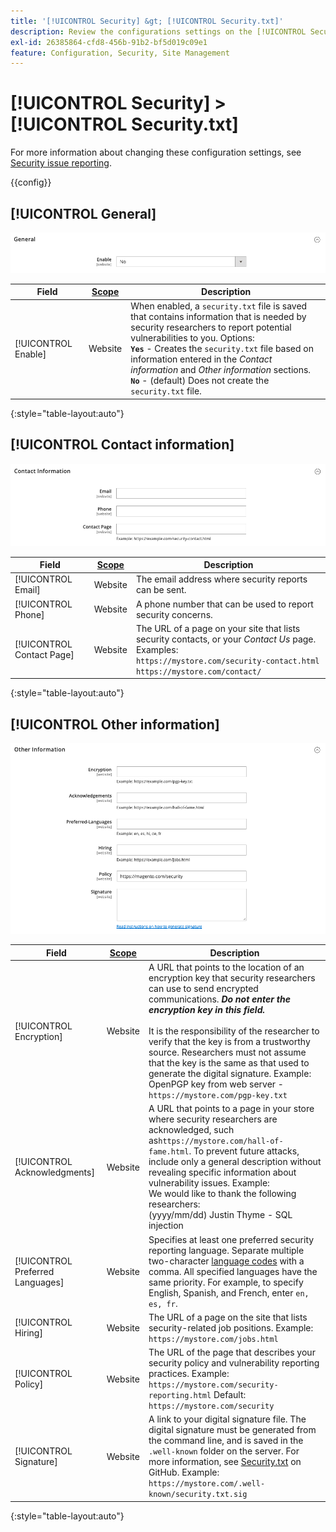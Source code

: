 ```yaml
---
title: '[!UICONTROL Security] &gt; [!UICONTROL Security.txt]'
description: Review the configurations settings on the [!UICONTROL Security] &gt; [!UICONTROL Security.txt] page of the Commerce Admin.
exl-id: 26385864-cfd8-456b-91b2-bf5d019c09e1
feature: Configuration, Security, Site Management
---
```

# [!UICONTROL Security] > [!UICONTROL Security.txt]

For more information about changing these configuration settings, see [Security issue reporting](../../systems/security-issue-reporting.md).

{{config}}

## [!UICONTROL General]

![General](./assets/txt-general.png)<!-- zoom -->

|Field|[Scope](../../getting-started/websites-stores-views.md#scope-settings)|Description|
|--- |--- |--- |
|[!UICONTROL Enable]|Website|When enabled, a `security.txt` file is saved that contains information that is needed by security researchers to report potential vulnerabilities to you. Options:<br />**`Yes`** - Creates the `security.txt` file based on information entered in the _Contact information_ and _Other information_ sections.<br />**`No`** - (default) Does not create the `security.txt` file.|

{:style="table-layout:auto"}

## [!UICONTROL Contact information]

![Contact information](./assets/txt-contact-info.png)<!-- zoom -->

|Field|[Scope](../../getting-started/websites-stores-views.md#scope-settings)|Description|
|--- |--- |--- |
|[!UICONTROL Email]|Website|The email address where security reports can be sent.|
|[!UICONTROL Phone]|Website|A phone number that can be used to report security concerns.|
|[!UICONTROL Contact Page]|Website|The URL of a page on your site that lists security contacts, or your _Contact Us_ page. Examples: <br/>`https://mystore.com/security-contact.html`<br/>`https://mystore.com/contact/`|

{:style="table-layout:auto"}

## [!UICONTROL Other information]

![Other information](./assets/txt-other-info.png)<!-- zoom -->

|Field|[Scope](../../getting-started/websites-stores-views.md#scope-settings)|Description|
|--- |--- |--- |
|[!UICONTROL Encryption]|Website|A URL that points to the location of an encryption key that security researchers can use to send encrypted communications. _**Do not enter the encryption key in this field.**_ <br/><br/>It is the responsibility of the researcher to verify that the key is from a trustworthy source. Researchers must not assume that the key is the same as that used to generate the digital signature. Example:<br />OpenPGP key from web server - `https://mystore.com/pgp-key.txt`|
|[!UICONTROL Acknowledgments]|Website|A URL that points to a page in your store where security researchers are acknowledged, such as`https://mystore.com/hall-of-fame.html`. To prevent future attacks, include only a general description without revealing specific information about vulnerability issues. Example:<br />We would like to thank the following researchers:<br />(yyyy/mm/dd) Justin Thyme - SQL injection|
|[!UICONTROL Preferred Languages]|Website|Specifies at least one preferred security reporting language. Separate multiple two-character [language codes](https://en.wikipedia.org/wiki/List_of_ISO_639-1_codes) with a comma. All specified languages have the same priority. For example, to specify English, Spanish, and French, enter `en, es, fr`.|
|[!UICONTROL Hiring]|Website|The URL of a page on the site that lists security-related job positions. Example: `https://mystore.com/jobs.html`|
|[!UICONTROL Policy]|Website|The URL of the page that describes your security policy and vulnerability reporting practices. Example: `https://mystore.com/security-reporting.html` Default: `https://mystore.com/security`|
|[!UICONTROL Signature]|Website| A link to your digital signature file. The digital signature must be generated from the command line, and is saved in the `.well-known` folder on the server. For more information, see [Security.txt](https://github.com/magento/security-package/blob/1.0-develop/Securitytxt/README.md) on GitHub. Example: `https://mystore.com/.well-known/security.txt.sig`|

{:style="table-layout:auto"}
